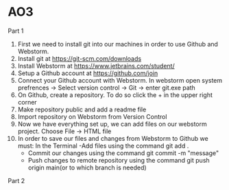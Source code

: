 # AO3

Part 1 
1. First we need to install git into our machines in order to use Github and Webstorm. 
2. Install git at https://git-scm.com/downloads
3. Install Webstorm at https://www.jetbrains.com/student/ 
4. Setup a Github account at https://github.com/join 
5. Connect your Github account with Webstorm. 
   In webstorm open system prefrences -> Select version control -> Git -> enter git.exe path 
6. On Github, create a repository. To do so click the + in the upper right corner
7. Make repository public and add a readme file
8. Import repository on Webstorm from Version Control 
9. Now we have everything set up, we can add files on our webstorm project. 
   Choose File -> HTML file
10. In order to save our files and changes from Webstorm to Github we must:
    In the Terminal 
    -Add files using the command git add . 
    - Commit our changes using the command git commit -m "message"
    - Push changes to remote repository using the command git push origin main(or to which branch is needed)
    
Part 2 


